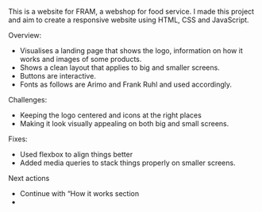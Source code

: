 This is a website for FRAM, a webshop for food service. I made this project and aim to create a responsive website using HTML, CSS and JavaScript. 

Overview: 

- Visualises a landing page that shows the logo, information on how it works and images of some products. 
- Shows a clean layout that applies to big and smaller screens. 
- Buttons are interactive. 
- Fonts as follows are Arimo and Frank Ruhl and used accordingly. 


Challenges: 

- Keeping the logo centered and icons at the right places 
- Making it look visually appealing on both big and small screens. 


Fixes:

- Used flexbox to align things better
- Added media queries to stack things properly on smaller screens. 



Next actions 

- Continue with “How it works section
- 
